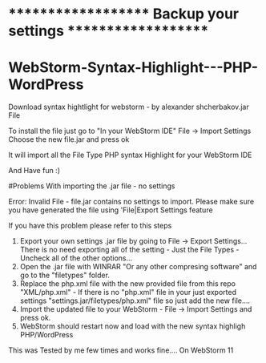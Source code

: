 # ****************** Backup your settings ******************

# WebStorm-Syntax-Highlight---PHP-WordPress

Download syntax hightlight for webstorm - by alexander shcherbakov.jar File

To install the file just go to "In your WebStorm IDE" File -> Import Settings
Choose the new file.jar and press ok

It will import all the File Type PHP syntax Highlight for your WebStorm IDE

And Have fun :)


#Problems With importing the .jar file - no settings

Error: Invalid File - file.jar contains no settings to import. Please make sure you have generated the file using 'File|Export Settings feature

If you have this problem please refer to this steps

1. Export your own settings .jar file by going to File -> Export Settings... There is no need exporting all of the setting - Just the File Types - Uncheck all of the other options...
2. Open the .jar file with WINRAR "Or any other compresing software" and go to the "filetypes" folder.
3. Replace the php.xml file with the new provided file from this repo "XML/php.xml" - If there is no "php.xml" file in your just exported settings "settings.jar/filetypes/php.xml" file so just add the new file.... 
4. Import the updated file to your WebStorm - File -> Import Settings and press ok.
5. WebStorm should restart now and load with the new syntax highligh PHP/WordPress

This was Tested by me few times and works fine.... On WebStorm 11
